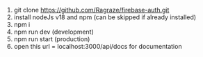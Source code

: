 1. git clone https://github.com/Ragraze/firebase-auth.git
2. install nodeJs v18 and npm (can be skipped if already installed)
3. npm i
4. npm run dev (development)
5. npm run start (production)
6. open this url = localhost:3000/api/docs for documentation
